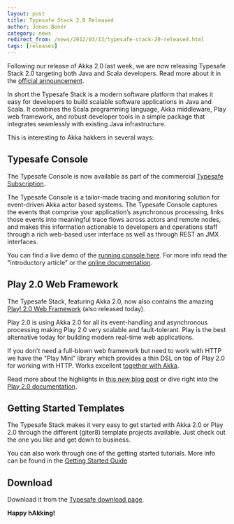 ```yaml
---
layout: post
title: Typesafe Stack 2.0 Released
author: Jonas Bonér
category: news
redirect_from: /news/2012/03/13/typesafe-stack-20-released.html
tags: [releases]
---
```


Following our release of Akka 2.0 last week, we are now releasing Typesafe Stack 2.0 targeting both Java and Scala developers. Read more about it in the [official announcement](https://www.lightbend.com/blog/introducing-typesafe-stack-20).

In short the Typesafe Stack is a modern software platform that makes it easy for developers to build scalable software applications in Java and Scala. It combines the Scala programming language, Akka middleware, Play web framework, and robust developer tools in a simple package that integrates seamlessly with existing Java infrastructure.

This is interesting to Akka hakkers in several ways: 

## Typesafe Console

The Typesafe Console is now available as part of the commercial [Typesafe Subscription](https://www.lightbend.com/akka#subscription).

The Typesafe Console is a tailor-made tracing and monitoring solution for event-driven Akka actor based systems. The Typesafe Console captures the events that comprise your application’s asynchronous processing, links those events into meaningful trace flows across actors and remote nodes, and makes this information actionable to developers and operations staff through a rich web-based user interface as well as through REST an JMX interfaces.

You can find a live demo of the [running console here](https://developer.lightbend.com/docs/console/current/index.html).
For more info read the "introductory article" or the [online documentation](https://www.lightbend.com/blog/introducing-typesafe-console).


## Play 2.0 Web Framework

The Typesafe Stack, featuring Akka 2.0, now also contains the amazing [Play! 2.0 Web Framework](https://www.playframework.com/) (also released today). 

Play 2.0 is using Akka 2.0 for all its event-handling and asynchronous processing making Play 2.0 very scalable and fault-tolerant. Play is the best alternative today for building modern real-time web applications.

If you don't need a full-blown web framework but need to work with HTTP we have the "Play Mini" library which provides a thin DSL on top of Play 2.0 for working with HTTP. Works excellent [together with Akka](https://letitcrash.com/post/17888436664/a-sample-application-showcasing-play-mini-and-akka).

Read more about the highlights in [this new blog post](https://www.lightbend.com/blog/introducing-play-20) or dive right into the [Play 2.0 documentation](https://www.playframework.com/documentation/2.0/Home). 

## Getting Started Templates
The Typesafe Stack makes it very easy to get started with Akka 2.0 or Play 2.0 through the different (giter8) template projects available. Just check out the one you like and get down to business. 

You can also work through one of the getting started tutorials. More info can be found in the [Getting Started Guide](https://developer.lightbend.com/start/)

## Download

Download it from the [Typesafe download page](https://www.lightbend.com/akka).

**Happy hAkking!**
